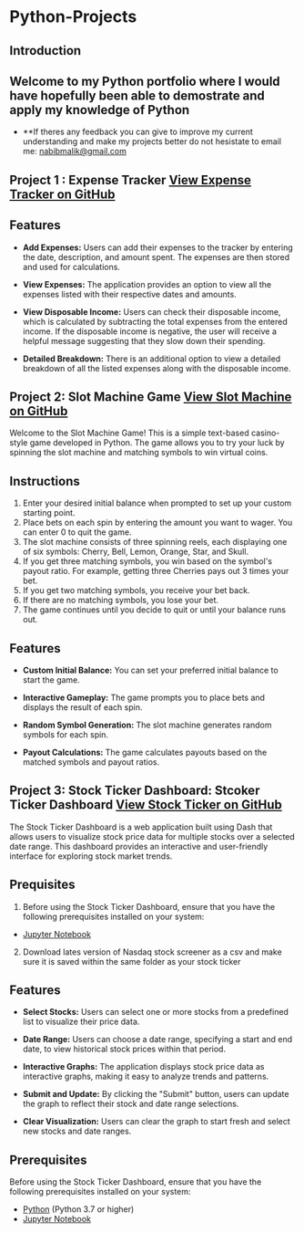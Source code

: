 # Python-Projects

## Introduction
## Welcome to my Python portfolio where I would have hopefully been able to demostrate and apply my knowledge of Python
- **If theres any feedback you can give to improve my current understanding and make my projects better do not hesistate to email me: nabibmalik@gmail.com

## Project 1 : Expense Tracker  [View Expense Tracker on GitHub](https://github.com/Bibs28/Python-Projects/blob/5cfefe79be4fcfe4e042996bb112b62e5621839d/expense_tracker.py)

## Features

- **Add Expenses:** Users can add their expenses to the tracker by entering the date, description, and amount spent. The expenses are then stored and used for calculations.

- **View Expenses:** The application provides an option to view all the expenses listed with their respective dates and amounts.

- **View Disposable Income:** Users can check their disposable income, which is calculated by subtracting the total expenses from the entered income. If the disposable income is negative, the user will receive a helpful message suggesting that they slow down their spending.

- **Detailed Breakdown:** There is an additional option to view a detailed breakdown of all the listed expenses along with the disposable income.



## Project 2:  Slot Machine Game  [View Slot Machine on GitHub](https://github.com/Bibs28/Python-Projects/blob/5cfefe79be4fcfe4e042996bb112b62e5621839d/Slot_machine)

Welcome to the Slot Machine Game! This is a simple text-based casino-style game developed in Python. The game allows you to try your luck by spinning the slot machine and matching symbols to win virtual coins.

## Instructions

1. Enter your desired initial balance when prompted to set up your custom starting point.
2. Place bets on each spin by entering the amount you want to wager. You can enter 0 to quit the game.
3. The slot machine consists of three spinning reels, each displaying one of six symbols: Cherry, Bell, Lemon, Orange, Star, and Skull.
4. If you get three matching symbols, you win based on the symbol's payout ratio. For example, getting three Cherries pays out 3 times your bet.
5. If you get two matching symbols, you receive your bet back.
6. If there are no matching symbols, you lose your bet.
7. The game continues until you decide to quit or until your balance runs out.

## Features

- **Custom Initial Balance:** You can set your preferred initial balance to start the game.
  
- **Interactive Gameplay:** The game prompts you to place bets and displays the result of each spin.
  
- **Random Symbol Generation:** The slot machine generates random symbols for each spin.
  
- **Payout Calculations:** The game calculates payouts based on the matched symbols and payout ratios.



## Project 3: Stock Ticker Dashboard: Stcoker Ticker Dashboard  [View Stock Ticker on GitHub](https://github.com/Bibs28/Python-Projects/blob/bdedf3747ec1cc7f76c6a4902c0efe520543c799/Stock%20Ticker%20dashboard.ipynb)

The Stock Ticker Dashboard is a web application built using Dash that allows users to visualize stock price data for multiple stocks over a selected date range. This dashboard provides an interactive and user-friendly interface for exploring stock market trends.

## Prequisites

1. Before using the Stock Ticker Dashboard, ensure that you have the following prerequisites installed on your system:
- [Jupyter Notebook](https://jupyter.org/install)
  
2. Download lates version of Nasdaq stock screener as a csv and make sure it is saved within the same folder as your stock ticker

## Features

- **Select Stocks:** Users can select one or more stocks from a predefined list to visualize their price data.

- **Date Range:** Users can choose a date range, specifying a start and end date, to view historical stock prices within that period.

- **Interactive Graphs:** The application displays stock price data as interactive graphs, making it easy to analyze trends and patterns.

- **Submit and Update:** By clicking the "Submit" button, users can update the graph to reflect their stock and date range selections.

- **Clear Visualization:** Users can clear the graph to start fresh and select new stocks and date ranges.

## Prerequisites

Before using the Stock Ticker Dashboard, ensure that you have the following prerequisites installed on your system:

- [Python](https://www.python.org/downloads/) (Python 3.7 or higher)
- [Jupyter Notebook](https://jupyter.org/install)
